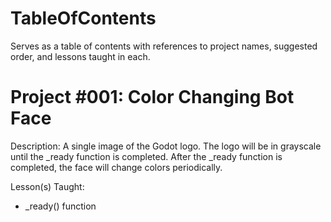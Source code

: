 # TableOfContents
Serves as a table of contents with references to project names, suggested order, and lessons taught in each.

# Project #001: Color Changing Bot Face

Description:
A single image of the Godot logo. The logo will be in grayscale until the _ready function is completed. After the _ready function is completed, the face will change colors periodically.

Lesson(s) Taught:
- _ready() function
